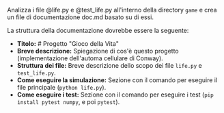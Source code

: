 Analizza i file @life.py e @test_life.py all'interno della directory `game` e crea un file di documentazione doc.md basato su di essi.

La struttura della documentazione dovrebbe essere la seguente:
-   **Titolo:** # Progetto "Gioco della Vita"
-   **Breve descrizione:** Spiegazione di cos'è questo progetto (implementazione dell'automa cellulare di Conway).
-   **Struttura dei file:** Breve descrizione dello scopo dei file `life.py` e `test_life.py`.
-   **Come eseguire la simulazione:** Sezione con il comando per eseguire il file principale (`python life.py`).
-   **Come eseguire i test:** Sezione con il comando per eseguire i test (`pip install pytest numpy`, e poi `pytest`).